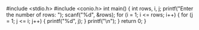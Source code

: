 #include <stdio.h>
#include <conio.h>
int main() 
{
  int rows, i, j;
printf("Enter the number of rows: ");
scanf("%d", &rows);
for (i = 1; i <= rows; i++) 
{
for (j = 1; j <= i; j++) 
{
printf("%d", j);
}
printf("\n");
}
return 0;
}
